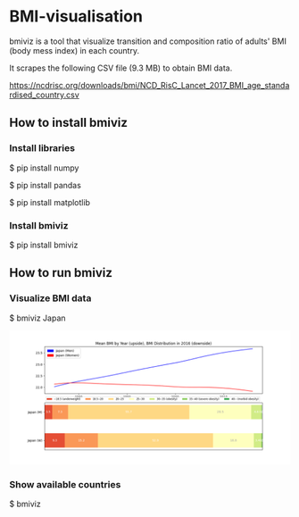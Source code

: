 # BMI-visualisation

bmiviz is a tool that visualize transition and composition ratio of adults' BMI (body mess index) in each country. 

It scrapes the following CSV file (9.3 MB) to obtain BMI data.

https://ncdrisc.org/downloads/bmi/NCD_RisC_Lancet_2017_BMI_age_standardised_country.csv

## How to install bmiviz

### Install libraries

$ pip install numpy

$ pip install pandas

$ pip install matplotlib

### Install bmiviz

$ pip install bmiviz

## How to run bmiviz

### Visualize BMI data

$ bmiviz Japan

<img src=https://github.com/MDchor/BMI-visualisation/raw/main/Japan.png>

### Show available countries

$ bmiviz
